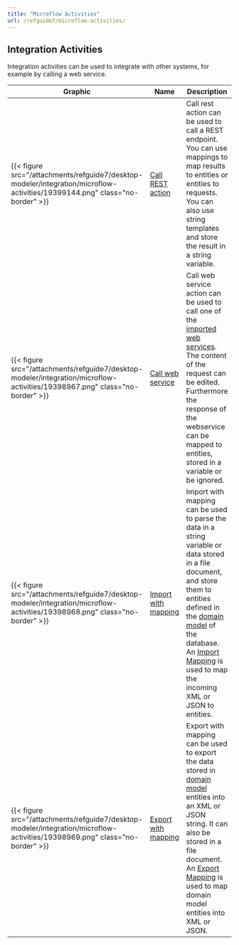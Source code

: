 ```yaml
---
title: "Microflow Activities"
url: /refguide7/microflow-activities/
---
```

## Integration Activities

Integration activities can be used to integrate with other systems, for example by calling a web service.

| Graphic | Name | Description |
| --- | --- | --- |
| {{< figure src="/attachments/refguide7/desktop-modeler/integration/microflow-activities/19399144.png" class="no-border" >}} | [Call REST action](/refguide7/call-rest-action/) | Call rest action can be used to call a REST endpoint. You can use mappings to map results to entities or entities to requests. You can also use string templates and store the result in a string variable. |
| {{< figure src="/attachments/refguide7/desktop-modeler/integration/microflow-activities/19398967.png" class="no-border" >}} | [Call web service](/refguide7/call-web-service-action/) | Call web service action can be used to call one of the [imported web services](/refguide7/consumed-web-services/). The content of the request can be edited. Furthermore the response of the webservice can be mapped to entities, stored in a variable or be ignored. |
| {{< figure src="/attachments/refguide7/desktop-modeler/integration/microflow-activities/19398968.png" class="no-border" >}} | [Import with mapping](/refguide7/import-mapping-action/) | Import with mapping can be used to parse the data in a string variable or data stored in a file document, and store them to entities defined in the [domain model](/refguide7/domain-model/) of the database. An [Import Mapping](/refguide7/import-mappings/) is used to map the incoming XML or JSON to entities. |
| {{< figure src="/attachments/refguide7/desktop-modeler/integration/microflow-activities/19398969.png" class="no-border" >}} | [Export with mapping](/refguide7/export-mapping-action/) | Export with mapping can be used to export the data stored in [domain model](/refguide7/domain-model/) entities into an XML or JSON string. It can also be stored in a file document. An [Export Mapping](/refguide7/export-mappings/) is used to map domain model entities into XML or JSON. |
